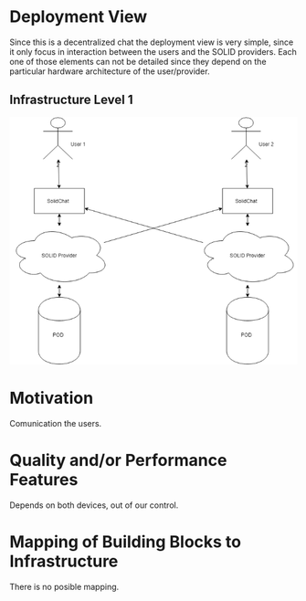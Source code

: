 Deployment View 
===============

Since this is a decentralized chat the deployment view is very simple, since it only
focus in interaction between the users and the SOLID providers. Each one of those
elements can not be detailed since they depend on the particular hardware architecture
of the user/provider.

Infrastructure Level 1
----------------------

![Infrastucture diagram](./images/DeploymentViewDiagram.png)

# Motivation

Comunication the users.

# Quality and/or Performance Features

Depends on both devices, out of our control.

# Mapping of Building Blocks to Infrastructure

There is no posible mapping.